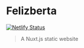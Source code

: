 # Felizberta
[![Netlify Status](https://api.netlify.com/api/v1/badges/961e533a-9808-438f-ad76-97f8ea9cbfe6/deploy-status)](https://app.netlify.com/sites/felizberta/deploys)  
> A Nuxt.js static website
